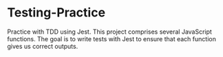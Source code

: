 # Testing-Practice
Practice with TDD using Jest. This project comprises several JavaScript functions. The goal is to
write tests with Jest to ensure that each function gives us correct outputs.